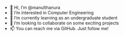 - 👋 Hi, I’m @manulthanura
- 👀 I’m interested in Computer Engineering
- 🌱 I’m currently learning as an undergraduate student
- 💞️ I’m looking to collaborate on some exciting projects
- 📫 You can reach me via GitHub. Just follow me!

<!---
manulthanura/manulthanura is a ✨ special ✨ repository because its `README.md` (this file) appears on your GitHub profile.
You can click the Preview link to take a look at your changes.
--->

